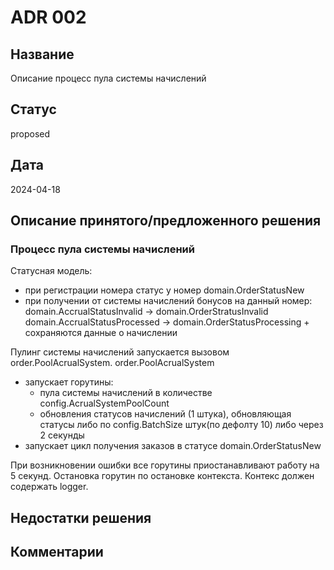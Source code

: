 # ADR 002

## Название
Описание процесс пула системы начислений

## Статус
proposed

## Дата
2024-04-18

## Описание принятого/предложенного решения
### Процесс пула системы начислений
Статусная модель:
  - при регистрации номера статус у номер domain.OrderStatusNew
  - при получении от системы начислений бонусов на данный номер:
       domain.AccrualStatusInvalid -> domain.OrderStratusInvalid
       domain.AccrualStatusProcessed -> domain.OrderStatusProcessing + сохраняются данные о начислении

Пулинг системы начислений запускается вызовом order.PoolAcrualSystem.
 order.PoolAcrualSystem 
   - запускает горутины:
     - пула системы начислений в количестве config.AcrualSystemPoolCount
     - обновления статусов начислений (1 штука), обновляющая статусы либо по config.BatchSize штук(по дефолту 10) либо через 2 секунды
   - запускает цикл получения заказов в статусе domain.OrderStatusNew
 
 При возникновении ошибки все горутины приостанавливают работу на 5 секунд.
 Остановка горутин по остановке контекста.
 Контекс должен содержать logger.

## Недостатки решения


## Комментарии

